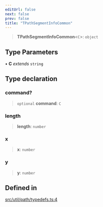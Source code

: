 ```yaml
---
editUrl: false
next: false
prev: false
title: "TPathSegmentInfoCommon"
---
```


> **TPathSegmentInfoCommon**\<`C`\>: `object`

## Type Parameters

• **C** *extends* `string`

## Type declaration

### command?

> `optional` **command**: `C`

### length

> **length**: `number`

### x

> **x**: `number`

### y

> **y**: `number`

## Defined in

[src/util/path/typedefs.ts:4](https://github.com/fabricjs/fabric.js/blob/5c1240d8b4662e45868dd33f385f941de21c8e9c/src/util/path/typedefs.ts#L4)
